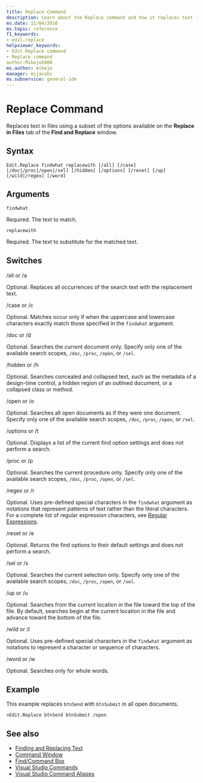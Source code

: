 ```yaml
---
title: Replace Command
description: Learn about the Replace command and how it replaces text in files by using a subset of the options available on the Replace in Files tab of the Find and Replace window.
ms.date: 11/04/2016
ms.topic: reference
f1_keywords:
- edit.replace
helpviewer_keywords:
- Edit.Replace command
- Replace command
author:Mikejo5000
ms.author: mikejo
manager: mijacobs
ms.subservice: general-ide
---
```

# Replace Command

Replaces text in files using a subset of the options available on the **Replace in Files** tab of the **Find and Replace** window.

## Syntax

```
Edit.Replace findwhat replacewith [/all] [/case]
[/doc|/proc|/open|/sel] [/hidden] [/options] [/reset] [/up]
[/wild|/regex] [/word]
```

## Arguments
`findwhat`

Required. The text to match.

`replacewith`

Required. The text to substitute for the matched text.

## Switches
/all or /a

Optional. Replaces all occurrences of the search text with the replacement text.

/case or /c

Optional. Matches occur only if when the uppercase and lowercase characters exactly match those specified in the `findwhat` argument.

/doc or /d

Optional. Searches the current document only. Specify only one of the available search scopes, `/doc`, `/proc`, `/open`, or `/sel`.

/hidden or /h

Optional. Searches concealed and collapsed text, such as the metadata of a design-time control, a hidden region of an outlined document, or a collapsed class or method.

/open or /o

Optional. Searches all open documents as if they were one document. Specify only one of the available search scopes, `/doc`, `/proc`, `/open`, or `/sel`.

/options or /t

Optional. Displays a list of the current find option settings and does not perform a search.

/proc or /p

Optional. Searches the current procedure only. Specify only one of the available search scopes, `/doc`, `/proc`, `/open`, or `/sel`.

/regex or /r

Optional. Uses pre-defined special characters in the `findwhat` argument as notations that represent patterns of text rather than the literal characters. For a complete list of regular expression characters, see [Regular Expressions](../../ide/using-regular-expressions-in-visual-studio.md).

/reset or /e

Optional. Returns the find options to their default settings and does not perform a search.

/sel or /s

Optional. Searches the current selection only. Specify only one of the available search scopes, `/doc`, `/proc`, `/open`, or `/sel`.

/up or /u

Optional. Searches from the current location in the file toward the top of the file. By default, searches begin at the current location in the file and advance toward the bottom of the file.

/wild or /l

Optional. Uses pre-defined special characters in the `findwhat` argument as notations to represent a character or sequence of characters.

/word or /w

Optional. Searches only for whole words.

## Example
This example replaces `btnSend` with `btnSubmit` in all open documents.

```
>Edit.Replace btnSend btnSubmit /open
```

## See also

- [Finding and Replacing Text](../../ide/finding-and-replacing-text.md)
- [Command Window](../../ide/reference/command-window.md)
- [Find/Command Box](../../ide/find-command-box.md)
- [Visual Studio Commands](../../ide/reference/visual-studio-commands.md)
- [Visual Studio Command Aliases](../../ide/reference/visual-studio-command-aliases.md)
